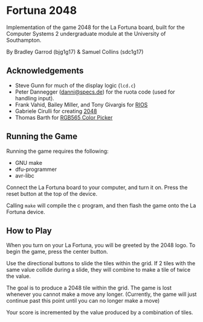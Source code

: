 # Fortuna 2048
Implementation of the game 2048 for the La Fortuna board, built for the Computer Systems 2 undergraduate module at the University of Southampton.

By Bradley Garrod (bjg1g17) & Samuel Collins (sdc1g17)

## Acknowledgements
- Steve Gunn for much of the display logic (`lcd.c`)
- Peter Dannegger (danni@specs.de) for the ruota code (used for handling input).
- Frank Vahid, Bailey Miller, and Tony Givargis for [RIOS](http://www.cs.ucr.edu/~vahid/rios/)
- Gabriele Cirulli for creating [2048](https://github.com/gabrielecirulli/2048)
- Thomas Barth for [RGB565 Color Picker](http://www.barth-dev.de/online/rgb565-color-picker/)

## Running the Game

Running the game requires the following:

* GNU make
* dfu-programmer
* avr-libc

Connect the La Fortuna board to your computer, and turn it on. Press the reset button at the top of the device.

Calling `make` will compile the c program, and then flash the game onto the La Fortuna device.

## How to Play
When you turn on your La Fortuna, you will be greeted by the 2048 logo. To begin the game, press the center button.

Use the directional buttons to slide the tiles within the grid. If 2 tiles with the same value collide during a slide, they will combine to make a tile of twice the value.

The goal is to produce a 2048 tile within the grid. The game is lost whenever you cannot make a move any longer. (Currently, the game will just continue past this point until you can no longer make a move)

Your score is incremented by the value produced by a combination of tiles.
